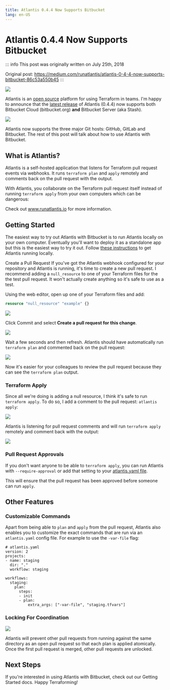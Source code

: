 ```yaml
---
title: Atlantis 0.4.4 Now Supports Bitbucket
lang: en-US
---
```


# Atlantis 0.4.4 Now Supports Bitbucket

::: info
This post was originally written on July 25th, 2018

Original post: https://medium.com/runatlantis/atlantis-0-4-4-now-supports-bitbucket-86c53a550b45
:::

![](/blog/atlantis-0-4-4-now-supports-bitbucket/pic1.webp)

Atlantis is an [open source](https://github.com/runatlantis/atlantis) platform for using Terraform in teams. I'm happy to announce that the [latest release](https://github.com/runatlantis/atlantis/releases) of Atlantis (0.4.4) now supports both Bitbucket Cloud (bitbucket.org) **and** Bitbucket Server (aka Stash).

![](/blog/atlantis-0-4-4-now-supports-bitbucket/pic2.gif)

Atlantis now supports the three major Git hosts: GitHub, GitLab and Bitbucket. The rest of this post will talk about how to use Atlantis with Bitbucket.

## What is Atlantis?

Atlantis is a self-hosted application that listens for Terraform pull request events via webhooks. It runs `terraform plan` and `apply` remotely and comments back on the pull request with the output.

With Atlantis, you collaborate on the Terraform pull request itself instead of running `terraform apply` from your own computers which can be dangerous:

Check out www.runatlantis.io for more information.

## Getting Started

The easiest way to try out Atlantis with Bitbucket is to run Atlantis locally on your own computer. Eventually you'll want to deploy it as a standalone app but this is the easiest way to try it out. Follow [these instructions](https://www.runatlantis.io/guide/getting-started.html) to get Atlantis running locally.

Create a Pull Request
If you've got the Atlantis webhook configured for your repository and Atlantis is running, it's time to create a new pull request. I recommend adding a `null_resource` to one of your Terraform files for the the test pull request. It won't actually create anything so it's safe to use as a test.

Using the web editor, open up one of your Terraform files and add:

```tf
resource "null_resource" "example" {}
```

![](/blog/atlantis-0-4-4-now-supports-bitbucket/pic3.webp)

Click Commit and select **Create a pull request for this change**.

![](/blog/atlantis-0-4-4-now-supports-bitbucket/pic4.webp)

Wait a few seconds and then refresh. Atlantis should have automatically run `terraform plan` and commented back on the pull request:

![](/blog/atlantis-0-4-4-now-supports-bitbucket/pic5.webp)

Now it's easier for your colleagues to review the pull request because they can see the `terraform plan` output.

### Terraform Apply

Since all we're doing is adding a null resource, I think it's safe to run `terraform apply`. To do so, I add a comment to the pull request: `atlantis apply`:

![](/blog/atlantis-0-4-4-now-supports-bitbucket/pic6.webp)

Atlantis is listening for pull request comments and will run `terraform apply` remotely and comment back with the output:

![](/blog/atlantis-0-4-4-now-supports-bitbucket/pic7.webp)

### Pull Request Approvals

If you don't want anyone to be able to `terraform apply`, you can run Atlantis with `--require-approval` or add that setting to your [atlantis.yaml file](https://www.runatlantis.io/guide/atlantis-yaml-use-cases.html#requiring-approvals-for-production).

This will ensure that the pull request has been approved before someone can run `apply`.

## Other Features

### Customizable Commands
Apart from being able to `plan` and `apply` from the pull request, Atlantis also enables you to customize the exact commands that are run via an `atlantis.yaml` config file. For example to use the `-var-file` flag:

```yaml{14}
# atlantis.yaml
version: 2
projects:
- name: staging
  dir: "."
  workflow: staging

workflows:
  staging:
    plan:
      steps:
      - init
      - plan:
          extra_args: ["-var-file", "staging.tfvars"]
```

### Locking For Coordination

![](/blog/atlantis-0-4-4-now-supports-bitbucket/pic8.webp)

Atlantis will prevent other pull requests from running against the same directory as an open pull request so that each plan is applied atomically. Once the first pull request is merged, other pull requests are unlocked.

## Next Steps

If you're interested in using Atlantis with Bitbucket, check out our Getting Started docs. Happy Terraforming!
